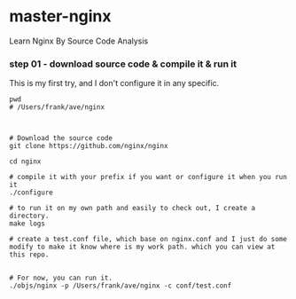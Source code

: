 # master-nginx
Learn Nginx By Source Code Analysis

### step 01 - download source code & compile it & run it

This is my first try, and I don't configure it in any specific.

    pwd
    # /Users/frank/ave/nginx


    
    # Download the source code
    git clone https://github.com/nginx/nginx
    
    cd nginx

    # compile it with your prefix if you want or configure it when you run it
    ./configure

    # to run it on my own path and easily to check out, I create a directory.
    make logs

    # create a test.conf file, which base on nginx.conf and I just do some modify to make it know where is my work path. which you can view at this repo.


    # For now, you can run it.
    ./objs/nginx -p /Users/frank/ave/nginx -c conf/test.conf





